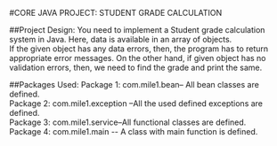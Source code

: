 #CORE JAVA PROJECT: STUDENT GRADE CALCULATION   
 
##Project Design: 
You need to implement a Student grade calculation system in Java. Here, data is available in an array of objects.  
If the given object has any data errors, then, the program has to return appropriate error messages. On the other hand, if given object has no validation errors, then, we need to find the grade and print the same.  

##Packages Used: 
Package 1:   com.mile1.bean– All bean classes are defined.  
Package 2:    com.mile1.exception –All the used defined exceptions are defined.  
Package 3:  com.mile1.service–All functional classes are defined.  
Package 4:    com.mile1.main -- A class with main function is defined.  
